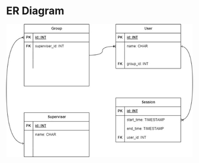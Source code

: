# ER Diagram

![ER_QR_Registration.jpg](ER%20Diagram%207b792302cd90416386e37090e914052f/ER_QR_Registration.jpg)